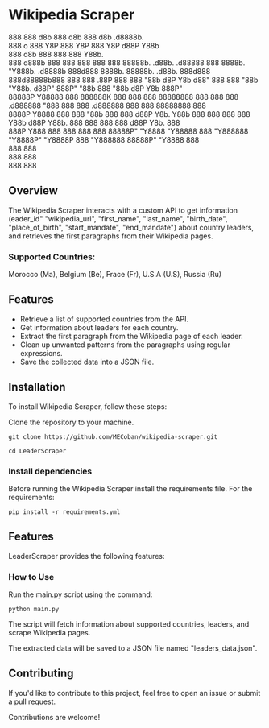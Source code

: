# Wikipedia Scraper


888       888 d8b 888      d8b                        888 d8b                 .d8888b.                                                      
888   o   888 Y8P 888      Y8P                        888 Y8P                d88P  Y88b                                                     
888  d8b  888     888                                 888                    Y88b.                                                          
888 d888b 888 888 888  888 888 88888b.   .d88b.   .d88888 888  8888b.         "Y888b.    .d8888b 888d888  8888b.  88888b.   .d88b.  888d888 
888d88888b888 888 888 .88P 888 888 "88b d8P  Y8b d88" 888 888     "88b           "Y88b. d88P"    888P"       "88b 888 "88b d8P  Y8b 888P"   
88888P Y88888 888 888888K  888 888  888 88888888 888  888 888 .d888888             "888 888      888     .d888888 888  888 88888888 888     
8888P   Y8888 888 888 "88b 888 888 d88P Y8b.     Y88b 888 888 888  888       Y88b  d88P Y88b.    888     888  888 888 d88P Y8b.     888     
888P     Y888 888 888  888 888 88888P"   "Y8888   "Y88888 888 "Y888888        "Y8888P"   "Y8888P 888     "Y888888 88888P"   "Y8888  888     
                               888                                                                                888                       
                               888                                                                                888                       
                               888                                                                                888                       


## Overview

The Wikipedia Scraper interacts with a custom API to get information (eader_id" "wikipedia_url", "first_name", "last_name", "birth_date", "place_of_birth", "start_mandate", "end_mandate") about country leaders, and retrieves the first paragraphs from their Wikipedia pages.

### Supported Countries: 

Morocco (Ma), Belgium (Be), Frace (Fr), U.S.A (U.S), Russia (Ru)


## Features

* Retrieve a list of supported countries from the API.
* Get information about leaders for each country.
* Extract the first paragraph from the Wikipedia page of each leader.
* Clean up unwanted patterns from the paragraphs using regular expressions.
* Save the collected data into a JSON file.

## Installation

To install Wikipedia Scraper, follow these steps:

Clone the repository to your machine. 

```
git clone https://github.com/MECoban/wikipedia-scraper.git
```

```
cd LeaderScraper
```
### Install dependencies

Before running the Wikipedia Scraper install the requirements file. For the requirements:

 ``` 
 pip install -r requirements.yml
```
## Features
LeaderScraper provides the following features:


### How to Use
Run the main.py script using the command:
```
python main.py
```
The script will fetch information about supported countries, leaders, and scrape Wikipedia pages.

The extracted data will be saved to a JSON file named "leaders_data.json".


## Contributing
If you'd like to contribute to this project, feel free to open an issue or submit a pull request. 

Contributions are welcome!